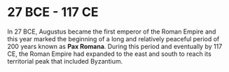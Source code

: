 # 27 BCE - 117 CE

In 27 BCE, Augustus became the first emperor of the Roman Empire and this year marked the beginning of a long and relatively peaceful period of 200 years known as **Pax Romana**. During this period and eventually by 117 CE, the Roman Empire had expanded to the east and south to reach its territorial peak that included Byzantium.